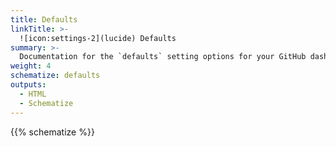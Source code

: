 ```yaml
---
title: Defaults
linkTitle: >-
  ![icon:settings-2](lucide) Defaults
summary: >-
  Documentation for the `defaults` setting options for your GitHub dashboard.
weight: 4
schematize: defaults
outputs:
  - HTML
  - Schematize
---
```


{{% schematize %}}
